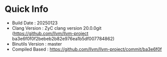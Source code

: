 # Quick Info
* Build Date : 20250123
* Clang Version : ZyC clang version 20.0.0git (https://github.com/llvm/llvm-project ba3e6f0f0f2bebeb2b82e976ea1b5df007784862)
* Binutils Version : master
* Compiled Based : https://github.com/llvm/llvm-project/commit/ba3e6f0f

